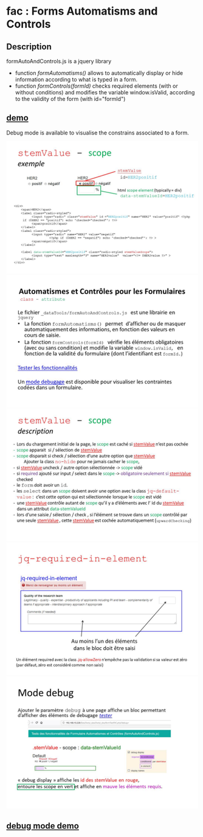 # fac : Forms Automatisms and Controls

## Description

formAutoAndControls.js is a jquery library
* function _formAutomatisms()_ allows to automatically display or hide information according to what is typed in a form.
* function _formControls(formId)_ checks required elements (with or without conditions) and modifies the variable window.isValid, according to the validity of the form (with id="formId") 

## [demo](http://v2belleville.eu/formTestFAC.php)

Debug mode is available to visualise the constrains associated to a form.

![diapo 2](https://github.com/v2belleville/fac/blob/master/Diapositive2.JPG)
![diapo 1](https://github.com/v2belleville/fac/blob/master/Diapositive1.JPG)
![diapo 3](https://github.com/v2belleville/fac/blob/master/Diapositive3.JPG)
![diapo 4](https://github.com/v2belleville/fac/blob/master/Diapositive4.JPG)
![diapo 5](https://github.com/v2belleville/fac/blob/master/Diapositive5.JPG)

## [debug mode demo](http://v2belleville.eu/formTestFAC.php?debug=)
